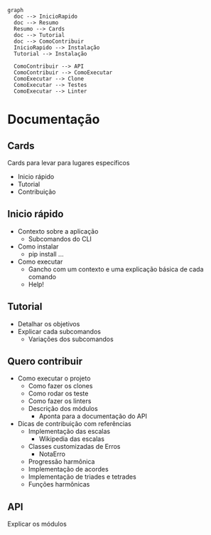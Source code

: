 ```mermaid
graph
  doc --> InicioRapido
  doc --> Resumo
  Resumo --> Cards
  doc --> Tutorial
  doc --> ComoContribuir
  InicioRapido --> Instalação
  Tutorial --> Instalação

  ComoContribuir --> API
  ComoContribuir --> ComoExecutar
  ComoExecutar --> Clone
  ComoExecutar --> Testes
  ComoExecutar --> Linter
```


# Documentação

## Cards
Cards para levar para lugares específicos
*   Inicio rápido
* Tutorial
* Contribuição

## Inicio rápido
* Contexto sobre a aplicação 
    * Subcomandos do CLI
* Como instalar
    * pip install ...
* Como executar
    * Gancho com um contexto e uma explicação básica de cada comando
    * Help!

## Tutorial
*  Detalhar os objetivos
* Explicar cada subcomandos
    * Variações dos subcomandos

 ## Quero contribuir
 * Como executar o projeto
    * Como fazer os clones
    * Como rodar os teste
    * Como fazer os linters
    * Descrição dos módulos
        * Aponta para a documentação do API
* Dicas de contribuição com referências
    * Implementação das escalas
        * Wikipedia das escalas
    * Classes customizadas de Erros
        * NotaErro
    * Progressão harmônica
    * Implementação de acordes
    * Implementação de triades e tetrades
    * Funções harmônicas

## API
Explicar os módulos